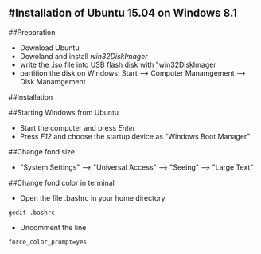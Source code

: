 #Installation of Ubuntu 15.04 on Windows 8.1
------------------------------
##Preparation
* Download Ubuntu
* Dowoland and install *win32DiskImager*
* write the .iso file into USB flash disk with "win32DiskImager
* partition the disk on Windows: Start --> Computer Manamgement --> Disk Manamgement 

##Installation

##Starting Windows from Ubuntu
* Start the computer and press *Enter* 
* Press *F12* and choose the startup device as "Windows Boot Manager" 


##Change fond size
* "System Settings" --> "Universal Access" --> "Seeing" --> "Large Text"

##Change fond color in terminal 
* Open the file .bashrc in your home directory
```
gedit .bashrc
```
* Uncomment the line 
```
force_color_prompt=yes
```
